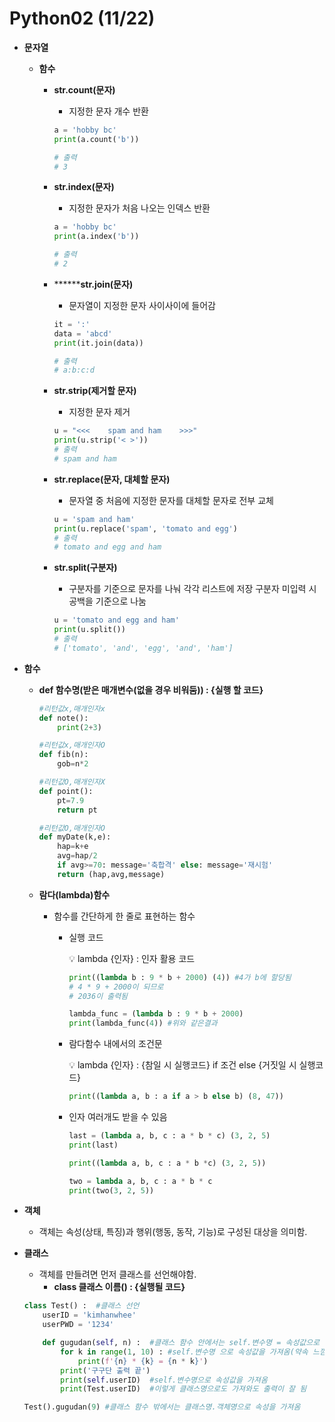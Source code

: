 Python02 (11/22)
======================
- **문자열**
    - **함수**
        - **str.count(문자)**
            - 지정한 문자 개수 반환
            
            ```python
            a = 'hobby bc'
            print(a.count('b'))
            
            # 출력
            # 3
            ```
            
        - **str.index(문자)**
            - 지정한 문자가 처음 나오는 인덱스 반환
            
            ```python
            a = 'hobby bc'
            print(a.index('b'))
            
            # 출력
            # 2
            ```
            
        - ********str.join(문자)**
            - 문자열이 지정한 문자 사이사이에 들어감
            
            ```python
            it = ':'
            data = 'abcd'
            print(it.join(data))
            
            # 출력
            # a:b:c:d
            ```
            
        - **str.strip(제거할 문자)**
            - 지정한 문자 제거
            
            ```python
            u = "<<<    spam and ham    >>>"
            print(u.strip('< >'))
            # 출력
            # spam and ham
            ```
            
        - **str.replace(문자, 대체할 문자)**
            - 문자열 중 처음에 지정한 문자를 대체할 문자로 전부 교체
            
            ```python
            u = 'spam and ham'
            print(u.replace('spam', 'tomato and egg')
            # 출력
            # tomato and egg and ham
            ```
            
        - **str.split(구분자)**
            - 구분자를 기준으로 문자를 나눠 각각 리스트에 저장 구분자 미입력 시 공백을 기준으로 나눔
            
            ```python
            u = 'tomato and egg and ham'
            print(u.split())
            # 출력
            # ['tomato', 'and', 'egg', 'and', 'ham']
            ```
- **함수**
    - **def 함수명(받은 매개변수(없을 경우 비워둠)) : {실행 할 코드}**
        
        ```python
        #리턴값x,매개인자x
        def note():
        	print(2+3)
        ```
        
        ```python
        #리턴값x,매개인자O
        def fib(n):
        	gob=n*2
        ```
        
        ```python
        #리턴값O,매개인자X
        def point():
        	pt=7.9
        	return pt
        ```
        
        ```python
        #리턴값O,매개인자O
        def myDate(k,e):
        	hap=k+e
        	avg=hap/2
        	if avg>=70: message='축합격' else: message='재시험'
        	return (hap,avg,message)
        ```
        
    - **람다(lambda)함수**
        - 함수를 간단하게 한 줄로 표현하는 함수
            - 실행 코드
                
                <aside>
                💡 lambda {인자} : 인자 활용 코드
                
                </aside>
                
                ```python
                print((lambda b : 9 * b + 2000) (4)) #4가 b에 할당됨
                # 4 * 9 + 2000이 되므로
                # 2036이 출력됨
                
                lambda_func = (lambda b : 9 * b + 2000)
                print(lambda_func(4)) #위와 같은결과
                ```
                
            - 람다함수 내에서의 조건문
                
                <aside>
                💡 lambda {인자} : {참일 시 실행코드} if 조건 else {거짓일 시 실행코드}
                
                </aside>
                
                ```python
                print((lambda a, b : a if a > b else b) (8, 47))
                ```
                
            - 인자 여러개도 받을 수 있음
                
                ```python
                last = (lambda a, b, c : a * b * c) (3, 2, 5)
                print(last)
                
                print((lambda a, b, c : a * b *c) (3, 2, 5))
                
                two = lambda a, b, c : a * b * c
                print(two(3, 2, 5))
                ```
                
- **************************************객체**************************************
    - 객체는 속성(상태, 특징)과 행위(행동, 동작, 기능)로 구성된 대상을 의미함.
- **클래스**
    - 객체를 만들려면 먼저 클래스를 선언해야함.
        - **class 클래스 이름() : {실행될 코드}**
    
    ```python
    class Test() :  #클래스 선언
        userID = 'kimhanwhee'
        userPWD = '1234'
    
        def gugudan(self, n) :  #클래스 함수 안에서는 self.변수명 = 속성값으로 속성값을 설정하고
            for k in range(1, 10) : #self.변수명 으로 속성값을 가져옴(약속 느낌으로 쓰는듯)
                print(f'{n} * {k} = {n * k}')
            print('구구단 출력 끝')
            print(self.userID)  #self.변수명으로 속성값을 가져옴
            print(Test.userID)  #이렇게 클래스명으로도 가져와도 출력이 잘 됨
    
    Test().gugudan(9) #클래스 함수 밖에서는 클래스명.객체명으로 속성을 가져옴
    ```
